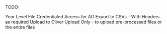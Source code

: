 TODO:

Year Level File
Credentialed Access for AD
Export to CSVs  - With Headers as required
Upload to Oliver
Upload Only - to upload pre-processed files or the entire files